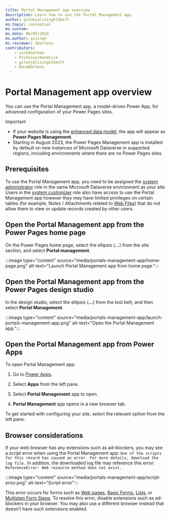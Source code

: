 ```yaml
---
title: Portal Management app overview
description: Learn how to use the Portal Management app.
author: gitanjalisingh33msft
ms.topic: conceptual
ms.custom: 
ms.date: 06/03/2024
ms.author: gisingh
ms.reviewer: dmartens
contributors:
    - nickdoelman
    - ProfessorKendrick
    - gitanjalisingh33msft
    - DanaMartens
---
```


# Portal Management app overview

You can use the Portal Management app, a model-driven Power App, for advanced configuration of your Power Pages sites.

> [!IMPORTANT]
> - If your website is using the [enhanced data model](../admin/enhanced-data-model.md), the app will appear as **Power Pages Management**.
> - Starting in August 2023, the Power Pages Management app is installed by default on new instances of Microsoft Dataverse in supported regions, including environments where there are no Power Pages sites.

## Prerequisites

To use the Portal Management app, you need to be assigned the [system administrator](/power-platform/admin/assign-security-roles) role in the same Microsoft Dataverse environment as your site. Users in the [system customizer](/power-platform/admin/assign-security-roles) role also have access to use the Portal Management app however they may have limited privileges on certain tables (for example,  Notes / Attachments related to [Web Files](/power-apps/maker/portals/configure/web-files)) that do not allow them to view or update records created by other users.

## Open the Portal Management app from the Power Pages home page

On the Power Pages home page, select the ellipsis (**...**) from the site section, and select **Portal management**.

:::image type="content" source="media/portals-management-app/home-page.png" alt-text="Launch Portal Management app from home page.":::

## Open the Portal Management app from the Power Pages design studio

In the design studio, select the ellipsis (**...**) from the tool belt, and then select **Portal Management**.

:::image type="content" source="media/portals-management-app/launch-portals-management-app.png" alt-text="Open the Portal Management app.":::

## Open the Portal Management app from Power Apps

To open Portal Management app:

1. Go to [Power Apps](https://make.powerapps.com).

1. Select **Apps** from the left pane.

1. Select **Portal Management** app to open.

1. **Portal Management** app opens in a new browser tab.

To get started with configuring your site, select the relevant option from the left pane.

## Browser considerations

If your web browser has any extensions such as ad-blockers, you may see a script error when using the Portal Management app: `One of the scripts for this record has caused an error. For more details, download the log file.` In addition, the downloaded log file may reference this error: `ReferenceError: Web resource method does not exist.` 

:::image type="content" source="media/portals-management-app/script-error.png" alt-text="Script error":::

This error occurs for forms such as [Web pages](web-page.md), [Basic Forms](basic-forms.md), [Lists](lists.md), or [Multistep Form Steps](multistep-form-steps.md). To resolve this error, disable extensions such as ad-blockers in your browser. You may also use a different browser instead that doesn't have such extensions enabled.
